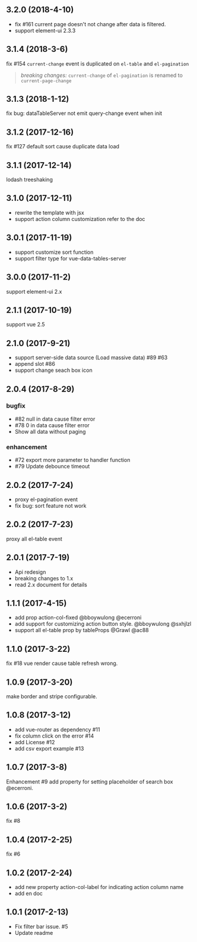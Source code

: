 ## 3.2.0 (2018-4-10)
* fix #161 current page doesn't not change after data is filtered. 
* support element-ui 2.3.3

## 3.1.4 (2018-3-6)
fix #154 `current-change` event is duplicated on `el-table` and `el-pagination`

> *breaking changes:* `current-change` of `el-pagination` is renamed to `current-page-change`

## 3.1.3 (2018-1-12)
fix bug: dataTableServer not emit query-change event when init

## 3.1.2 (2017-12-16)
fix #127 default sort cause duplicate data load

## 3.1.1 (2017-12-14)
lodash treeshaking

## 3.1.0 (2017-12-11)
* rewrite the template with jsx
* support action column customization refer to the doc


## 3.0.1 (2017-11-19)
* support customize sort function
* support filter type for vue-data-tables-server


## 3.0.0 (2017-11-2)
support element-ui 2.x


## 2.1.1 (2017-10-19)
support vue 2.5


## 2.1.0 (2017-9-21)
* support server-side data source (Load massive data) #89 #63
* append slot #86
* support change seach box icon


## 2.0.4 (2017-8-29)
### bugfix
* #82 null in data cause filter error
* #78 0 in data cause filter error
* Show all data without paging

### enhancement
* #72 export more parameter to handler function
* #79 Update debounce timeout


## 2.0.2 (2017-7-24)
* proxy el-pagination event
* fix bug: sort feature not work

## 2.0.2 (2017-7-23)
proxy all el-table event


## 2.0.1 (2017-7-19)
* Api redesign
* breaking changes to 1.x
* read 2.x document for details


## 1.1.1 (2017-4-15)
* add prop action-col-fixed @bboywulong @ecerroni
* add support for customizing action button style. @bboywulong @sxhjlzl
* support all el-table prop by tableProps @Grawl @ac88


## 1.1.0 (2017-3-22)
fix #18 vue render cause table refresh wrong.


## 1.0.9 (2017-3-20)
make border and stripe configurable.


## 1.0.8 (2017-3-12)
* add vue-router as dependency #11
* fix column click on the error #14
* add License #12
* add csv export example #13


## 1.0.7 (2017-3-8)
Enhancement #9 add property for setting placeholder of search box @ecerroni.


## 1.0.6 (2017-3-2)
fix #8


## 1.0.4 (2017-2-25)
fix #6


## 1.0.2 (2017-2-24)
* add new property action-col-label for indicating action column name
* add en doc


## 1.0.1 (2017-2-13)
* Fix filter bar issue. #5
* Update readme
